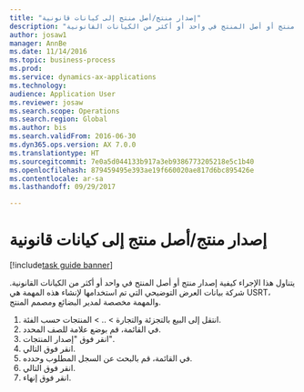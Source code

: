 ```yaml
--- 
title: "إصدار منتج/أصل منتج إلى كيانات قانونية"
description: "يتناول هذا الإجراء كيفية إصدار منتج أو أصل المنتج في واحد أو أكثر من الكيانات القانونية."
author: josaw1
manager: AnnBe
ms.date: 11/14/2016
ms.topic: business-process
ms.prod: 
ms.service: dynamics-ax-applications
ms.technology: 
audience: Application User
ms.reviewer: josaw
ms.search.scope: Operations
ms.search.region: Global
ms.author: bis
ms.search.validFrom: 2016-06-30
ms.dyn365.ops.version: AX 7.0.0
ms.translationtype: HT
ms.sourcegitcommit: 7e0a5d044133b917a3eb9386773205218e5c1b40
ms.openlocfilehash: 879459495e393ae19f660020ae817d6bc895426e
ms.contentlocale: ar-sa
ms.lasthandoff: 09/29/2017

---
```

# <a name="release-a-productproduct-master-to-legal-entities"></a>إصدار منتج/أصل منتج إلى كيانات قانونية

[!include[task guide banner](../../includes/task-guide-banner.md)]

يتناول هذا الإجراء كيفية إصدار منتج أو أصل المنتج في واحد أو أكثر من الكيانات القانونية. شركة بيانات العرض التوضيحي التي تم استخدامها لإنشاء هذه المهمة هي USRT، والمهمة مخصصة لمدير البضائع و‏‫مصمم المنتج‬.

1. انتقل إلى البيع بالتجزئة والتجارة > .. > المنتجات حسب الفئة.
2. في القائمة، قم بوضع علامة للصف المحدد.
3. انقر فوق "إصدار المنتجات".
4. انقر فوق التالي.
5. في القائمة، قم بالبحث عن السجل المطلوب وحدده.
6. انقر فوق التالي.
7. انقر فوق إنهاء.


